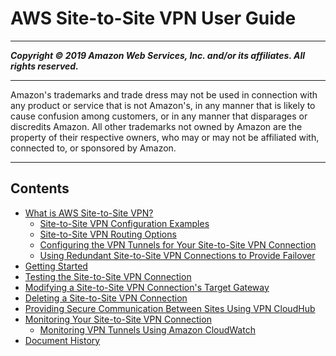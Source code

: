 # AWS Site-to-Site VPN User Guide

-----
*****Copyright &copy; 2019 Amazon Web Services, Inc. and/or its affiliates. All rights reserved.*****

-----
Amazon's trademarks and trade dress may not be used in 
     connection with any product or service that is not Amazon's, 
     in any manner that is likely to cause confusion among customers, 
     or in any manner that disparages or discredits Amazon. All other 
     trademarks not owned by Amazon are the property of their respective
     owners, who may or may not be affiliated with, connected to, or 
     sponsored by Amazon.

-----
## Contents
+ [What is AWS Site-to-Site VPN?](VPC_VPN.md)
   + [Site-to-Site VPN Configuration Examples](Examples.md)
   + [Site-to-Site VPN Routing Options](VPNRoutingTypes.md)
   + [Configuring the VPN Tunnels for Your Site-to-Site VPN Connection](VPNTunnels.md)
   + [Using Redundant Site-to-Site VPN Connections to Provide Failover](VPNConnections.md)
+ [Getting Started](SetUpVPNConnections.md)
+ [Testing the Site-to-Site VPN Connection](HowToTestEndToEnd_Linux.md)
+ [Modifying a Site-to-Site VPN Connection's Target Gateway](modify-vpn-target.md)
+ [Deleting a Site-to-Site VPN Connection](delete-vpn.md)
+ [Providing Secure Communication Between Sites Using VPN CloudHub](VPN_CloudHub.md)
+ [Monitoring Your Site-to-Site VPN Connection](monitoring-overview-vpn.md)
   + [Monitoring VPN Tunnels Using Amazon CloudWatch](monitoring-cloudwatch-vpn.md)
+ [Document History](WhatsNew.md)
